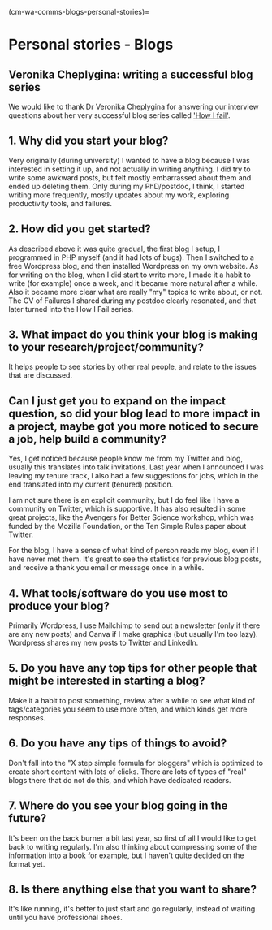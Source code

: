 (cm-wa-comms-blogs-personal-stories)=

# Personal stories - Blogs

## Veronika Cheplygina: writing a successful blog series

We would like to thank Dr Veronika Cheplygina for answering our interview questions about her very successful blog series called ['How I fail'](https://veronikach.com/failure/).

## 1. Why did you start your blog?

Very originally (during university) I wanted to have a blog because I was interested in setting it up, and not actually in writing anything. I did try to write some awkward posts, but felt mostly embarrassed about them and ended up deleting them. Only during my PhD/postdoc, I think, I started writing more frequently, mostly updates about my work, exploring productivity tools, and failures.

## 2. How did you get started?

As described above it was quite gradual, the first blog I setup, I programmed in PHP myself (and it had lots of bugs). Then I switched to a free Wordpress blog, and then installed Wordpress on my own website. As for writing on the blog, when I did start to write more, I made it a habit to write (for example) once a week, and it became more natural after a while. Also it became more clear what are really "my" topics to write about, or not. The CV of Failures I shared during my postdoc clearly resonated, and that later turned into the How I Fail series.

## 3. What impact do you think your blog is making to your research/project/community?

It helps people to see stories by other real people, and relate to the issues that are discussed.

## Can I just get you to expand on the impact question, so did your blog lead to more impact in a project, maybe got you more noticed to secure a job, help build a community?

Yes, I get noticed because people know me from my Twitter and blog, usually this translates into talk invitations. Last year when I announced I was leaving my tenure track, I also had a few suggestions for jobs, which in the end translated into my current (tenured) position.

I am not sure there is an explicit community, but I do feel like I have a community on Twitter, which is supportive. It has also resulted in some great projects, like the Avengers for Better Science workshop, which was funded by the Mozilla Foundation, or the Ten Simple Rules paper about Twitter.

For the blog, I have a sense of what kind of person reads my blog, even if I have never met them. It's great to see the statistics for previous blog posts, and receive a thank you email or message once in a while.


## 4. What tools/software do you use most to produce your blog?

Primarily Wordpress, I use Mailchimp to send out a newsletter (only if there are any new posts) and Canva if I make graphics (but usually I'm too lazy). Wordpress shares my new posts to Twitter and LinkedIn.

## 5. Do you have any top tips for other people that might be interested in starting a blog?

Make it a habit to post something, review after a while to see what kind of tags/categories you seem to use more often, and which kinds get more responses.

## 6. Do you have any tips of things to avoid?

Don't fall into the "X step simple formula for bloggers" which is optimized to create short content with lots of clicks. There are lots of types of "real" blogs there that do not do this, and which have dedicated readers.

## 7. Where do you see your blog going in the future?

It's been on the back burner a bit last year, so first of all I would like to get back to writing regularly. I'm also thinking about compressing some of the information into a book for example, but I haven't quite decided on the format yet.

## 8. Is there anything else that you want to share?

It's like running, it's better to just start and go regularly, instead of waiting until you have professional shoes.
